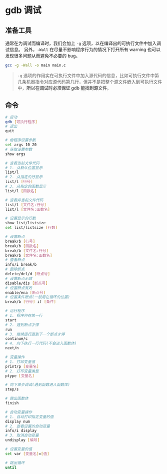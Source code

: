 # gdb 调试

## 准备工具

通常在为调试而编译时，我们会加上 `-g` 选项，以在编译出的可执行文件中加入调试信息。
另外，`-Wall` 在尽量不影响程序行为的情况下打开所有 warning 也可以发现很多问题从而避免不必要的 bug。

```bash
gcc -g -Wall -o main main.c
```

> `-g` 选项的作用实在可执行文件中加入源代码的信息，比如可执行文件中第几条机器指令对应源代码第几行，但并不是把整个源文件嵌入到可执行文件中，**所以在调试时必须保证 gdb 能找到源文件**。

## 命令

```bash
# 启动
gdb [可执行程序]
# 退出
quit

# 给程序设置参数
set args 10 20
# 获取设置参数
show args

# 查看当前文件代码
# 1. 从默认位置显示
list/l
# 2. 从指定的行显示
list/l [行号]
# 3. 从指定的函数显示
list/l [函数名]

# 查看非当前文件代码
list/l [文件名:行号]
list/l [文件名:函数名]

# 设置显示的行数
show list/listsize
set list/listsize [行数]

# 设置断点
break/b [行号]
break/b [函数名]
break/b [文件名:行号]
break/b [文件名:函数名]
# 查看断点
info/i break/b
# 删除断点
delete/del/d [断点号]
# 设置断点无效
disable/dis [断点号]
# 设置断点有效
enable/ena [断点号]
# 设置条件断点(一般用在循环的位置)
break/b [行号] if [条件]

# 运行程序
# 1. 程序停在第一行
start
# 2. 遇到断点才停
run
# 3. 继续运行直到下一个断点才停
continue/c
# 4. 向下执行一行代码(不会进入函数体)
next/n

# 变量操作
# 1. 打印变量值
print/p [变量名]
# 2. 打印变量类型
ptype [变量名]

# 向下单步调试(遇到函数进入函数体)
step/s

# 跳出函数体
finish

# 自动变量操作
# 1. 自动打印指定变量的值
display num
# 2. 查看设置的自动变量
info/i display
# 3. 取消自动变量
undisplay [编号]

# 设置变量的值
set var [变量名]=[值]

# 跳出循环
until
```
